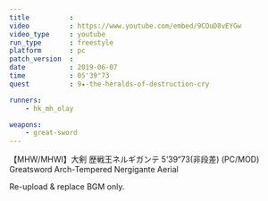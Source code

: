 ```yaml
---
title          :
video          : https://www.youtube.com/embed/9COuD8vEYGw
video_type     : youtube
run_type       : freestyle
platform       : pc
patch_version  :
date           : 2019-06-07
time           : 05'39"73
quest          : 9★-the-heralds-of-destruction-cry

runners:
    - hk_mh_olay

weapons:
    - great-sword
---
```

【MHW/MHWI】大剣 歴戦王ネルギガンテ 5‘39“73(非段差) (PC/MOD) Greatsword Arch-Tempered Nergigante Aerial

Re-upload & replace BGM only.
